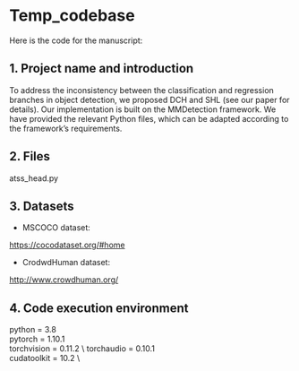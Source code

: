 # Temp_codebase

Here is the code for the manuscript:

## 1. Project name and introduction
To address the inconsistency between the classification and regression branches in object detection, we proposed DCH and SHL (see our paper for details). Our implementation is built on the MMDetection framework. We have provided the relevant Python files, which can be adapted according to the framework’s requirements.

## 2. Files
atss_head.py

## 3. Datasets
- MSCOCO dataset:
  
https://cocodataset.org/#home

- CrodwdHuman dataset:
  
http://www.crowdhuman.org/

## 4. Code execution environment
python = 3.8  \
pytorch = 1.10.1   \
torchvision = 0.11.2  \ 
torchaudio = 0.10.1   \
cudatoolkit = 10.2  \
